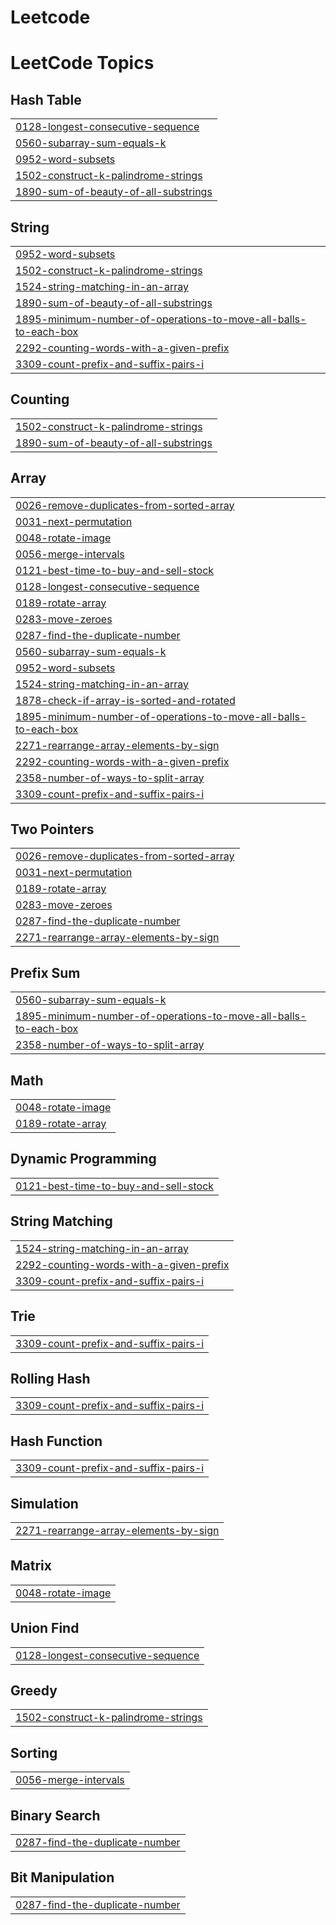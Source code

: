# Leetcode
<!---LeetCode Topics Start-->
# LeetCode Topics
## Hash Table
|  |
| ------- |
| [0128-longest-consecutive-sequence](https://github.com/yuktidave/Leetcode/tree/master/0128-longest-consecutive-sequence) |
| [0560-subarray-sum-equals-k](https://github.com/yuktidave/Leetcode/tree/master/0560-subarray-sum-equals-k) |
| [0952-word-subsets](https://github.com/yuktidave/Leetcode/tree/master/0952-word-subsets) |
| [1502-construct-k-palindrome-strings](https://github.com/yuktidave/Leetcode/tree/master/1502-construct-k-palindrome-strings) |
| [1890-sum-of-beauty-of-all-substrings](https://github.com/yuktidave/Leetcode/tree/master/1890-sum-of-beauty-of-all-substrings) |
## String
|  |
| ------- |
| [0952-word-subsets](https://github.com/yuktidave/Leetcode/tree/master/0952-word-subsets) |
| [1502-construct-k-palindrome-strings](https://github.com/yuktidave/Leetcode/tree/master/1502-construct-k-palindrome-strings) |
| [1524-string-matching-in-an-array](https://github.com/yuktidave/Leetcode/tree/master/1524-string-matching-in-an-array) |
| [1890-sum-of-beauty-of-all-substrings](https://github.com/yuktidave/Leetcode/tree/master/1890-sum-of-beauty-of-all-substrings) |
| [1895-minimum-number-of-operations-to-move-all-balls-to-each-box](https://github.com/yuktidave/Leetcode/tree/master/1895-minimum-number-of-operations-to-move-all-balls-to-each-box) |
| [2292-counting-words-with-a-given-prefix](https://github.com/yuktidave/Leetcode/tree/master/2292-counting-words-with-a-given-prefix) |
| [3309-count-prefix-and-suffix-pairs-i](https://github.com/yuktidave/Leetcode/tree/master/3309-count-prefix-and-suffix-pairs-i) |
## Counting
|  |
| ------- |
| [1502-construct-k-palindrome-strings](https://github.com/yuktidave/Leetcode/tree/master/1502-construct-k-palindrome-strings) |
| [1890-sum-of-beauty-of-all-substrings](https://github.com/yuktidave/Leetcode/tree/master/1890-sum-of-beauty-of-all-substrings) |
## Array
|  |
| ------- |
| [0026-remove-duplicates-from-sorted-array](https://github.com/yuktidave/Leetcode/tree/master/0026-remove-duplicates-from-sorted-array) |
| [0031-next-permutation](https://github.com/yuktidave/Leetcode/tree/master/0031-next-permutation) |
| [0048-rotate-image](https://github.com/yuktidave/Leetcode/tree/master/0048-rotate-image) |
| [0056-merge-intervals](https://github.com/yuktidave/Leetcode/tree/master/0056-merge-intervals) |
| [0121-best-time-to-buy-and-sell-stock](https://github.com/yuktidave/Leetcode/tree/master/0121-best-time-to-buy-and-sell-stock) |
| [0128-longest-consecutive-sequence](https://github.com/yuktidave/Leetcode/tree/master/0128-longest-consecutive-sequence) |
| [0189-rotate-array](https://github.com/yuktidave/Leetcode/tree/master/0189-rotate-array) |
| [0283-move-zeroes](https://github.com/yuktidave/Leetcode/tree/master/0283-move-zeroes) |
| [0287-find-the-duplicate-number](https://github.com/yuktidave/Leetcode/tree/master/0287-find-the-duplicate-number) |
| [0560-subarray-sum-equals-k](https://github.com/yuktidave/Leetcode/tree/master/0560-subarray-sum-equals-k) |
| [0952-word-subsets](https://github.com/yuktidave/Leetcode/tree/master/0952-word-subsets) |
| [1524-string-matching-in-an-array](https://github.com/yuktidave/Leetcode/tree/master/1524-string-matching-in-an-array) |
| [1878-check-if-array-is-sorted-and-rotated](https://github.com/yuktidave/Leetcode/tree/master/1878-check-if-array-is-sorted-and-rotated) |
| [1895-minimum-number-of-operations-to-move-all-balls-to-each-box](https://github.com/yuktidave/Leetcode/tree/master/1895-minimum-number-of-operations-to-move-all-balls-to-each-box) |
| [2271-rearrange-array-elements-by-sign](https://github.com/yuktidave/Leetcode/tree/master/2271-rearrange-array-elements-by-sign) |
| [2292-counting-words-with-a-given-prefix](https://github.com/yuktidave/Leetcode/tree/master/2292-counting-words-with-a-given-prefix) |
| [2358-number-of-ways-to-split-array](https://github.com/yuktidave/Leetcode/tree/master/2358-number-of-ways-to-split-array) |
| [3309-count-prefix-and-suffix-pairs-i](https://github.com/yuktidave/Leetcode/tree/master/3309-count-prefix-and-suffix-pairs-i) |
## Two Pointers
|  |
| ------- |
| [0026-remove-duplicates-from-sorted-array](https://github.com/yuktidave/Leetcode/tree/master/0026-remove-duplicates-from-sorted-array) |
| [0031-next-permutation](https://github.com/yuktidave/Leetcode/tree/master/0031-next-permutation) |
| [0189-rotate-array](https://github.com/yuktidave/Leetcode/tree/master/0189-rotate-array) |
| [0283-move-zeroes](https://github.com/yuktidave/Leetcode/tree/master/0283-move-zeroes) |
| [0287-find-the-duplicate-number](https://github.com/yuktidave/Leetcode/tree/master/0287-find-the-duplicate-number) |
| [2271-rearrange-array-elements-by-sign](https://github.com/yuktidave/Leetcode/tree/master/2271-rearrange-array-elements-by-sign) |
## Prefix Sum
|  |
| ------- |
| [0560-subarray-sum-equals-k](https://github.com/yuktidave/Leetcode/tree/master/0560-subarray-sum-equals-k) |
| [1895-minimum-number-of-operations-to-move-all-balls-to-each-box](https://github.com/yuktidave/Leetcode/tree/master/1895-minimum-number-of-operations-to-move-all-balls-to-each-box) |
| [2358-number-of-ways-to-split-array](https://github.com/yuktidave/Leetcode/tree/master/2358-number-of-ways-to-split-array) |
## Math
|  |
| ------- |
| [0048-rotate-image](https://github.com/yuktidave/Leetcode/tree/master/0048-rotate-image) |
| [0189-rotate-array](https://github.com/yuktidave/Leetcode/tree/master/0189-rotate-array) |
## Dynamic Programming
|  |
| ------- |
| [0121-best-time-to-buy-and-sell-stock](https://github.com/yuktidave/Leetcode/tree/master/0121-best-time-to-buy-and-sell-stock) |
## String Matching
|  |
| ------- |
| [1524-string-matching-in-an-array](https://github.com/yuktidave/Leetcode/tree/master/1524-string-matching-in-an-array) |
| [2292-counting-words-with-a-given-prefix](https://github.com/yuktidave/Leetcode/tree/master/2292-counting-words-with-a-given-prefix) |
| [3309-count-prefix-and-suffix-pairs-i](https://github.com/yuktidave/Leetcode/tree/master/3309-count-prefix-and-suffix-pairs-i) |
## Trie
|  |
| ------- |
| [3309-count-prefix-and-suffix-pairs-i](https://github.com/yuktidave/Leetcode/tree/master/3309-count-prefix-and-suffix-pairs-i) |
## Rolling Hash
|  |
| ------- |
| [3309-count-prefix-and-suffix-pairs-i](https://github.com/yuktidave/Leetcode/tree/master/3309-count-prefix-and-suffix-pairs-i) |
## Hash Function
|  |
| ------- |
| [3309-count-prefix-and-suffix-pairs-i](https://github.com/yuktidave/Leetcode/tree/master/3309-count-prefix-and-suffix-pairs-i) |
## Simulation
|  |
| ------- |
| [2271-rearrange-array-elements-by-sign](https://github.com/yuktidave/Leetcode/tree/master/2271-rearrange-array-elements-by-sign) |
## Matrix
|  |
| ------- |
| [0048-rotate-image](https://github.com/yuktidave/Leetcode/tree/master/0048-rotate-image) |
## Union Find
|  |
| ------- |
| [0128-longest-consecutive-sequence](https://github.com/yuktidave/Leetcode/tree/master/0128-longest-consecutive-sequence) |
## Greedy
|  |
| ------- |
| [1502-construct-k-palindrome-strings](https://github.com/yuktidave/Leetcode/tree/master/1502-construct-k-palindrome-strings) |
## Sorting
|  |
| ------- |
| [0056-merge-intervals](https://github.com/yuktidave/Leetcode/tree/master/0056-merge-intervals) |
## Binary Search
|  |
| ------- |
| [0287-find-the-duplicate-number](https://github.com/yuktidave/Leetcode/tree/master/0287-find-the-duplicate-number) |
## Bit Manipulation
|  |
| ------- |
| [0287-find-the-duplicate-number](https://github.com/yuktidave/Leetcode/tree/master/0287-find-the-duplicate-number) |
<!---LeetCode Topics End-->